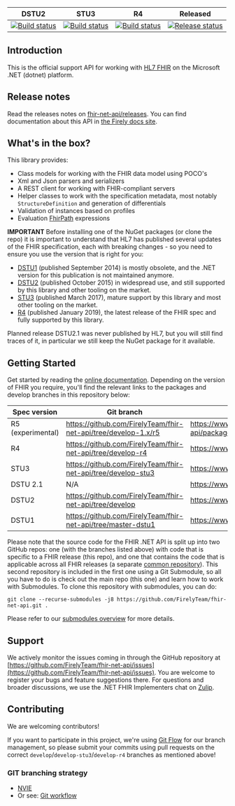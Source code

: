|DSTU2|STU3|R4|Released|
|---|---|---|---|
|[![Build status](https://dev.azure.com/firely/fhir-net-api/_apis/build/status/Continuous%20Build?branchName=develop)](https://dev.azure.com/firely/fhir-net-api/_build?view=buildsHistory&definitionId=14)|[![Build status](https://dev.azure.com/firely/fhir-net-api/_apis/build/status/Continuous%20Build?branchName=develop-stu3)](https://dev.azure.com/firely/fhir-net-api/_build?view=buildsHistory&definitionId=14)|[![Build status](https://dev.azure.com/firely/fhir-net-api/_apis/build/status/Continuous%20Build?branchName=develop-r4)](https://dev.azure.com/firely/fhir-net-api/_build?view=buildsHistory&definitionId=14)|[![Release status](https://vsrm.dev.azure.com/firely/_apis/public/Release/badge/d27985be-1c61-41fd-82e7-23e7a2f06dc3/1/2)](https://dev.azure.com/firely/fhir-net-api/_releaseDefinition?definitionId=1&_a=definition-pipeline)|

## Introduction ##
This is the official support API for working with [HL7 FHIR][fhir-spec] on the Microsoft .NET (dotnet) platform.

## Release notes ##
Read the releases notes on [fhir-net-api/releases](https://github.com/FirelyTeam/fhir-net-api/releases). You can find documentation about this API in [the Firely docs site][netapi-docu].

## What's in the box?
This library provides:
* Class models for working with the FHIR data model using POCO's
* Xml and Json parsers and serializers
* A REST client for working with FHIR-compliant servers
* Helper classes to work with the specification metadata, most notably `StructureDefinition` and generation of differentials
* Validation of instances based on profiles
* Evaluation [FhirPath][fhirpath-spec] expressions

**IMPORTANT**
Before installing one of the NuGet packages (or clone the repo) it is important to understand that HL7 has published several updates of the FHIR specification, each with breaking changes - so you need to ensure you use the version that is right for you:

* [DSTU1][dstu1-spec] (published September 2014) is mostly obsolete, and the .NET version for this publication is not maintained anymore.
* [DSTU2][dstu2-spec] (published October 2015) in widespread use, and still supported by this library and other tooling on the market.
* [STU3][stu3-spec] (published March 2017), mature support by this library and most other tooling on the market.
* [R4][r4-spec] (published January 2019), the latest release of the FHIR spec and fully supported by this library.

Planned release DSTU2.1 was never published by HL7, but you will still find traces of it, in particular we still keep the NuGet package for it available.

## Getting Started ##
Get started by reading the [online documentation][netapi-docu]. Depending on the version of FHIR you require, you'll find the relevant links to the packages
and develop branches in this repository below:

|Spec version|Git branch|Core NuGet|
|---|---|---|
|R5 (experimental)| https://github.com/FirelyTeam/fhir-net-api/tree/develop-1.x/r5 | https://www.myget.org/feed/fhir-net-api/package/nuget/Hl7.Fhir.R5 |
|R4| https://github.com/FirelyTeam/fhir-net-api/tree/develop-r4 | https://www.nuget.org/packages/Hl7.Fhir.R4 |
|STU3| https://github.com/FirelyTeam/fhir-net-api/tree/develop-stu3 | https://www.nuget.org/packages/Hl7.Fhir.STU3 |
|DSTU 2.1| N/A| https://www.nuget.org/packages/Hl7.Fhir.DSTU21 |
|DSTU2| https://github.com/FirelyTeam/fhir-net-api/tree/develop | https://www.nuget.org/packages/Hl7.Fhir.DSTU2 |
|DSTU1| https://github.com/FirelyTeam/fhir-net-api/tree/master-dstu1 | https://www.nuget.org/packages/Hl7.Fhir.DSTU |

Please note that the source code for the FHIR .NET API is split up into two GitHub repos: one (with the branches listed above) with code that is specific to a FHIR release (this repo), and one that contains the code that is applicable across all FHIR releases (a separate [common repository][common-repo]).  This second repository is included in the first one using a Git Submodule, so all you have to do is check out the main repo (this one) and learn how to work with Submodules. To clone this repository with submodules, you can do:

    git clone --recurse-submodules -j8 https://github.com/FirelyTeam/fhir-net-api.git .
    
Please refer to our [submodules overview](https://github.com/FirelyTeam/fhir-net-api/wiki/Clone-this-repository-with-submodule-common) for more details.

## Support 
We actively monitor the issues coming in through the GitHub repository at [https://github.com/FirelyTeam/fhir-net-api/issues](https://github.com/FirelyTeam/fhir-net-api/issues). You are welcome to register your bugs and feature suggestions there. For questions and broader discussions, we use the .NET FHIR Implementers chat on [Zulip][netapi-zulip].

## Contributing ##
We are welcoming contributors!

If you want to participate in this project, we're using [Git Flow][nvie] for our branch management, so please submit your commits using pull requests on the correct `develop`/`develop-stu3`/`develop-r4` branches as mentioned above! 

[common-repo]: https://github.com/FirelyTeam/fhir-net-common
[netapi-docu]: http://docs.fire.ly/fhirnetapi/index.html
[netapi-zulip]: https://chat.fhir.org/#narrow/stream/dotnet
[nvie]: http://nvie.com/posts/a-successful-git-branching-model/
[fhir-spec]: http://www.hl7.org/fhir
[dstu1-spec]: http://hl7.org/fhir/DSTU1/index.html
[dstu2-spec]: http://hl7.org/fhir/DSTU2/index.html
[stu3-spec]: http://www.hl7.org/fhir
[r4-spec]: http://hl7.org/fhir/R4/index.html
[fhirpath-spec]: http://hl7.org/fhirpath/

### GIT branching strategy 
- [NVIE](http://nvie.com/posts/a-successful-git-branching-model/)
- Or see: [Git workflow](https://www.atlassian.com/git/workflows#!workflow-gitflow)
